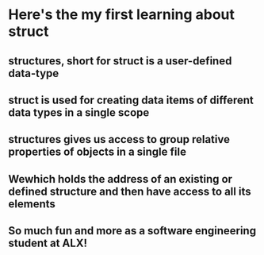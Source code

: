 # Here's the my first learning about struct
## structures, short for struct is a user-defined data-type
## struct is used for creating data items of different data types in a single scope
## structures gives us access to group relative properties of objects in a single file
## Wewhich holds the address of an existing or defined structure and then have access to all its elements
## So much fun and more as a software engineering student at ALX!
